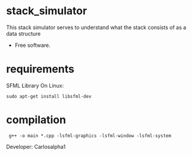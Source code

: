 # stack_simulator
This stack simulator serves to understand what the stack consists of as a data structure
- Free software.

# requirements
SFML Library
On Linux:
~~~
sudo apt-get install libsfml-dev
~~~

# compilation
~~~
 g++ -o main *.cpp -lsfml-graphics -lsfml-window -lsfml-system
~~~

Developer: Carlosalpha1
